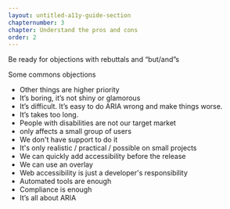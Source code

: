```yaml
---
layout: untitled-a11y-guide-section
chapternumber: 3
chapter: Understand the pros and cons
order: 2
---
```


Be ready for objections with rebuttals and “but/and”s

Some commons objections

- Other things are higher priority
- It’s boring, it’s not shiny or glamorous
- It’s difficult. It’s easy to do ARIA wrong and make things worse.
- It’s takes too long.
- People with disabilities are not our target market
- only affects a small group of users
- We don't have support to do it
- It's only realistic / practical / possible on small projects
- We can quickly add accessibility before the release
- We can use an overlay
- Web accessibility is just a developer's responsibility
- Automated tools are enough
- Compliance is enough
- It’s all about ARIA